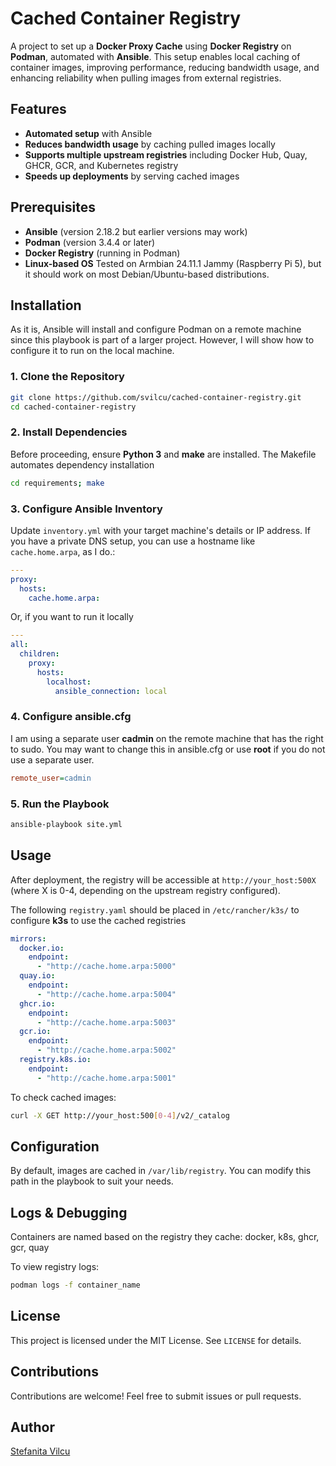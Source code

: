 # Cached Container Registry

A project to set up a **Docker Proxy Cache** using **Docker Registry** on **Podman**, automated with **Ansible**. This setup enables local caching of container images, improving performance, reducing bandwidth usage, and enhancing reliability when pulling images from external registries.

## Features

- **Automated setup** with Ansible
- **Reduces bandwidth usage** by caching pulled images locally
- **Supports multiple upstream registries** including Docker Hub, Quay, GHCR, GCR, and Kubernetes registry
- **Speeds up deployments** by serving cached images

## Prerequisites

- **Ansible** (version 2.18.2 but earlier versions may work)
- **Podman** (version 3.4.4 or later)
- **Docker Registry** (running in Podman)
- **Linux-based OS** Tested on Armbian 24.11.1 Jammy (Raspberry Pi 5), but it should work on most Debian/Ubuntu-based distributions.

## Installation

As it is, Ansible will install and configure Podman on a remote machine since this playbook is part of a larger project. However, I will show how to configure it to run on the local machine.

### 1. Clone the Repository

```bash
git clone https://github.com/svilcu/cached-container-registry.git
cd cached-container-registry
```

### 2. Install Dependencies

Before proceeding, ensure **Python 3** and **make** are installed. The Makefile automates dependency installation

```bash
cd requirements; make
```

### 3. Configure Ansible Inventory

Update `inventory.yml` with your target machine's details or IP address. If you have a private DNS setup, you can use a hostname like `cache.home.arpa`, as I do.:

```yaml
---
proxy:
  hosts:
    cache.home.arpa:
```

Or, if you want to run it locally

```yaml
---
all:
  children:
    proxy:
      hosts:
        localhost:
          ansible_connection: local
```

### 4. Configure ansible.cfg

I am using a separate user **cadmin** on the remote machine that has the right to sudo. You may want to change this in ansible.cfg or use **root** if you do not use a separate user.

```ini
remote_user=cadmin
```

### 5. Run the Playbook

```bash
ansible-playbook site.yml
```

## Usage

After deployment, the registry will be accessible at `http://your_host:500X` (where X is 0-4, depending on the upstream registry configured).

The following `registry.yaml` should be placed in `/etc/rancher/k3s/` to configure **k3s** to use the cached registries

```yaml
mirrors:
  docker.io:
    endpoint:
      - "http://cache.home.arpa:5000"
  quay.io:
    endpoint:
      - "http://cache.home.arpa:5004"
  ghcr.io:
    endpoint:
      - "http://cache.home.arpa:5003"
  gcr.io:
    endpoint:
      - "http://cache.home.arpa:5002"
  registry.k8s.io:
    endpoint:
      - "http://cache.home.arpa:5001"
```

To check cached images:

```bash
curl -X GET http://your_host:500[0-4]/v2/_catalog
```

## Configuration

By default, images are cached in `/var/lib/registry`. You can modify this path in the playbook to suit your needs.

## Logs & Debugging

Containers are named based on the registry they cache: docker, k8s, ghcr, gcr, quay

To view registry logs:

```bash
podman logs -f container_name
```

## License

This project is licensed under the MIT License. See `LICENSE` for details.

## Contributions

Contributions are welcome! Feel free to submit issues or pull requests.

## Author

[Stefanita Vilcu](https://github.com/svilcu)

